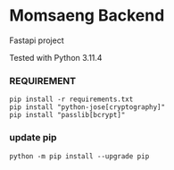 # Momsaeng Backend

Fastapi project

Tested with Python 3.11.4


### REQUIREMENT
```
pip install -r requirements.txt
pip install "python-jose[cryptography]"
pip install "passlib[bcrypt]"
```

### update pip
```
python -m pip install --upgrade pip
```
